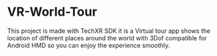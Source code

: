 # VR-World-Tour
This project is made with TechXR SDK it is a Virtual tour app shows the location of different places around the world with 3Dof compatible for Android HMD so you can enjoy the experience smoothly.
